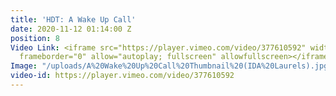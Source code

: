 ```yaml
---
title: 'HDT: A Wake Up Call'
date: 2020-11-12 01:14:00 Z
position: 8
Video Link: <iframe src="https://player.vimeo.com/video/377610592" width="640" height="360"
  frameborder="0" allow="autoplay; fullscreen" allowfullscreen></iframe>
Image: "/uploads/A%20Wake%20Up%20Call%20Thumbnail%20(IDA%20Laurels).jpg"
video-id: https://player.vimeo.com/video/377610592
---
```


